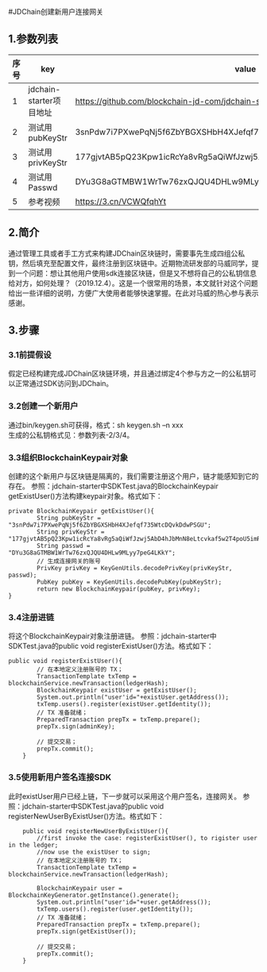 #JDChain创建新用户连接网关
## 1.参数列表
| 序号 | key | value | 备注 |
| ------ | ------ | ------ | ------ |
| 1 | jdchain-starter项目地址 | https://github.com/blockchain-jd-com/jdchain-starter |
| 2 | 测试用pubKeyStr | 3snPdw7i7PXwePqNj5f6ZbYBGXSHbH4XJefqf735WtcDQvkDdwPSGU |
| 3 | 测试用privKeyStr | 177gjvtAB5pQ23Kpw1icRcYa8vRg5aQiWfJzwj5AbD4hJbMnN8eLtcvkaf5w2T4poU5imR9 |
| 4 | 测试用Passwd | DYu3G8aGTMBW1WrTw76zxQJQU4DHLw9MLyy7peG4LKkY |
| 5 | 参考视频 | https://3.cn/VCWQfqhYt |

## 2.简介
通过管理工具或者手工方式来构建JDChain区块链时，需要事先生成四组公私钥，然后填充至配置文件，最终注册到区块链中。近期物流研发部的马威同学，提到一个问题：想让其他用户使用sdk连接区块链，但是又不想将自己的公私钥信息给对方，如何处理？（2019.12.4）。这是一个很常用的场景，本文就针对这个问题给出一些详细的说明，方便广大使用者能够快速掌握。在此对马威的热心参与表示感谢。

## 3.步骤
### 3.1前提假设
假定已经构建完成JDChain区块链环境，并且通过绑定4个参与方之一的公私钥可以正常通过SDK访问到JDChain。
### 3.2创建一个新用户
通过bin/keygen.sh可获得，格式：sh keygen.sh –n xxx  
生成的公私钥格式见：参数列表-2/3/4。  
### 3.3组织BlockchainKeypair对象
创建的这个新用户与区块链是隔离的，我们需要注册这个用户，链才能感知到它的存在。
参照：jdchain-starter中SDKTest.java的BlockchainKeypair getExistUser()方法构建keypair对象。格式如下：  
```
private BlockchainKeypair getExistUser(){
        String pubKeyStr = "3snPdw7i7PXwePqNj5f6ZbYBGXSHbH4XJefqf735WtcDQvkDdwPSGU";
        String privKeyStr = "177gjvtAB5pQ23Kpw1icRcYa8vRg5aQiWfJzwj5AbD4hJbMnN8eLtcvkaf5w2T4poU5imR9";
        String passwd = "DYu3G8aGTMBW1WrTw76zxQJQU4DHLw9MLyy7peG4LKkY";
        // 生成连接网关的账号
        PrivKey privKey = KeyGenUtils.decodePrivKey(privKeyStr, passwd);
        PubKey pubKey = KeyGenUtils.decodePubKey(pubKeyStr);
        return new BlockchainKeypair(pubKey, privKey);
}
```
### 3.4注册进链
将这个BlockchainKeypair对象注册进链。
参照：jdchain-starter中SDKTest.java的public void registerExistUser()方法。格式如下：
```
public void registerExistUser(){
        // 在本地定义注册账号的 TX；
        TransactionTemplate txTemp = blockchainService.newTransaction(ledgerHash);
        BlockchainKeypair existUser = getExistUser();
        System.out.println("user'id="+existUser.getAddress());
        txTemp.users().register(existUser.getIdentity());
        // TX 准备就绪；
        PreparedTransaction prepTx = txTemp.prepare();
        prepTx.sign(adminKey);

        // 提交交易；
        prepTx.commit();
    }
```
### 3.5使用新用户签名连接SDK
此时existUser用户已经上链，下一步就可以采用这个用户签名，连接网关。
参照：jdchain-starter中SDKTest.java的public void registerNewUserByExistUser()方法。格式如下：
```
    public void registerNewUserByExistUser(){
        //first invoke the case: registerExistUser(), to rigister user in the ledger;
        //now use the existUser to sign;
        // 在本地定义注册账号的 TX；
        TransactionTemplate txTemp = blockchainService.newTransaction(ledgerHash);

        BlockchainKeypair user = BlockchainKeyGenerator.getInstance().generate();
        System.out.println("user'id="+user.getAddress());
        txTemp.users().register(user.getIdentity());
        // TX 准备就绪；
        PreparedTransaction prepTx = txTemp.prepare();
        prepTx.sign(getExistUser());

        // 提交交易；
        prepTx.commit();
    }
```
